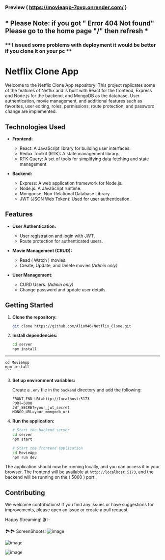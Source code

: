 ### Preview ( https://movieapp-7pvq.onrender.com/  )

## * Please Note: if you got " Error 404 Not found" Please go to the home page "/" then refresh *

### ** I issued some problems with deployment it would be better if you clone it on your pc **


# Netflix Clone App

Welcome to the Netflix Clone App repository! This project replicates some of the features of Netflix and is built with React for the frontend, Express and Node.js for the backend, and MongoDB as the database. User authentication, movie management, and additional features such as favorites, user editing, roles, permissions, route protection, and password change are implemented.

## Technologies Used

- **Frontend:**
  - React: A JavaScript library for building user interfaces.
  - Redux Toolkit (RTK): A state management library.
  - RTK Query: A set of tools for simplifying data fetching and state management.
  
- **Backend:**
  - Express: A web application framework for Node.js.
  - Node.js: A JavaScript runtime.
  - Mongoose: Non-Relational Database Library.
  - JWT (JSON Web Token): Used for user authentication.

## Features

- **User Authentication:**
  - User registration and login with JWT.
  - Route protection for authenticated users.

- **Movie Management (CRUD):**
  - Read ( Watch ) movies.
  - Create, Update, and Delete movies *(Admin only)*


- **User Management:**
  - CURD Users. *(Admin only)*
  - Change password and update user details.




## Getting Started

1. **Clone the repository:**

    ```bash
    git clone https://github.com/AlioM46/Netflix_Clone.git
    ```

2. **Install dependencies:**

    ```bash
    cd server
    npm install

-----
    
    cd MovieApp
    npm install 
    ```

3. **Set up environment variables:**

    Create a `.env` file in the `backend` directory and add the following:

    ```env
    FRONT_END_URL=http://localhost:5173
    PORT=5000
    JWT_SECRET=your_jwt_secret
    MONGO_URL=your_mongodb_uri
    ```

4. **Run the application:**

    ```bash
    # Start the backend server
    cd server
    npm start

    # Start the frontend application
    cd MovieApp
    npm run dev
    ```

The application should now be running locally, and you can access it in your browser. The frontend will be available at `http://localhost:5173`, and the backend will be running on the ( 5000 ) port.

## Contributing


We welcome contributions! If you find any issues or have suggestions for improvements, please open an issue or create a pull request.


Happy Streaming! 🎬✨


🏞️🏞 ScreenShoots:
![image](https://i.ibb.co/sPrb5K4/Screenshot-2023-12-17-235742.png)

![image](https://i.ibb.co/M7yXg6m/Screenshot-2023-12-17-235804.png)

![image](https://i.ibb.co/2S9k8C0/Screenshot-2023-12-17-235846.png)

